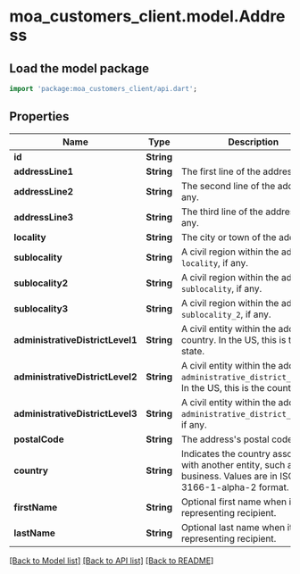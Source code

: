 # moa_customers_client.model.Address

## Load the model package
```dart
import 'package:moa_customers_client/api.dart';
```

## Properties
Name | Type | Description | Notes
------------ | ------------- | ------------- | -------------
**id** | **String** |  | [optional] 
**addressLine1** | **String** | The first line of the address. | [optional] 
**addressLine2** | **String** | The second line of the address, if any. | [optional] 
**addressLine3** | **String** | The third line of the address, if any. | [optional] 
**locality** | **String** | The city or town of the address. | [optional] 
**sublocality** | **String** | A civil region within the address's `locality`, if any. | [optional] 
**sublocality2** | **String** | A civil region within the address's `sublocality`, if any. | [optional] 
**sublocality3** | **String** | A civil region within the address's `sublocality_2`, if any. | [optional] 
**administrativeDistrictLevel1** | **String** | A civil entity within the address's country. In the US, this is the state. | [optional] 
**administrativeDistrictLevel2** | **String** | A civil entity within the address's `administrative_district_level_1`. In the US, this is the county. | [optional] 
**administrativeDistrictLevel3** | **String** | A civil entity within the address's `administrative_district_level_2`, if any. | [optional] 
**postalCode** | **String** | The address's postal code. | [optional] 
**country** | **String** | Indicates the country associated with another entity, such as a business. Values are in ISO 3166-1-alpha-2 format. | [optional] 
**firstName** | **String** | Optional first name when it's representing recipient. | [optional] 
**lastName** | **String** | Optional last name when it's representing recipient. | [optional] 

[[Back to Model list]](../README.md#documentation-for-models) [[Back to API list]](../README.md#documentation-for-api-endpoints) [[Back to README]](../README.md)


